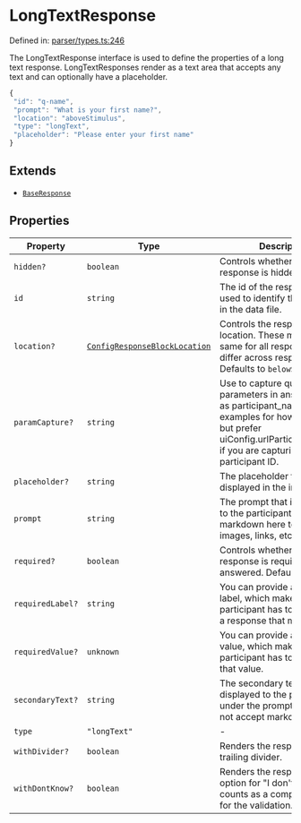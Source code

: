 # LongTextResponse

Defined in: [parser/types.ts:246](https://github.com/revisit-studies/study/blob/31fcae3595a542c4a0975c6994f16db7c44439d4/src/parser/types.ts#L246)

The LongTextResponse interface is used to define the properties of a long text response.
LongTextResponses render as a text area that accepts any text and can optionally have a placeholder.
```js
{
 "id": "q-name",
 "prompt": "What is your first name?",
 "location": "aboveStimulus",
 "type": "longText",
 "placeholder": "Please enter your first name"
}
```

## Extends

- [`BaseResponse`](BaseResponse.md)

## Properties

| Property | Type | Description | Inherited from | Defined in |
| ------ | ------ | ------ | ------ | ------ |
| <a id="hidden"></a> `hidden?` | `boolean` | Controls whether the response is hidden. | [`BaseResponse`](BaseResponse.md).[`hidden`](BaseResponse.md#hidden) | [parser/types.ts:177](https://github.com/revisit-studies/study/blob/31fcae3595a542c4a0975c6994f16db7c44439d4/src/parser/types.ts#L177) |
| <a id="id"></a> `id` | `string` | The id of the response. This is used to identify the response in the data file. | [`BaseResponse`](BaseResponse.md).[`id`](BaseResponse.md#id) | [parser/types.ts:161](https://github.com/revisit-studies/study/blob/31fcae3595a542c4a0975c6994f16db7c44439d4/src/parser/types.ts#L161) |
| <a id="location"></a> `location?` | [`ConfigResponseBlockLocation`](../type-aliases/ConfigResponseBlockLocation.md) | Controls the response location. These might be the same for all responses, or differ across responses. Defaults to `belowStimulus` | [`BaseResponse`](BaseResponse.md).[`location`](BaseResponse.md#location) | [parser/types.ts:169](https://github.com/revisit-studies/study/blob/31fcae3595a542c4a0975c6994f16db7c44439d4/src/parser/types.ts#L169) |
| <a id="paramcapture"></a> `paramCapture?` | `string` | Use to capture querystring parameters in answers such as participant_name. See the examples for how this is used, but prefer uiConfig.urlParticipantIdParam if you are capturing a participant ID. | [`BaseResponse`](BaseResponse.md).[`paramCapture`](BaseResponse.md#paramcapture) | [parser/types.ts:175](https://github.com/revisit-studies/study/blob/31fcae3595a542c4a0975c6994f16db7c44439d4/src/parser/types.ts#L175) |
| <a id="placeholder"></a> `placeholder?` | `string` | The placeholder text that is displayed in the input. | - | [parser/types.ts:249](https://github.com/revisit-studies/study/blob/31fcae3595a542c4a0975c6994f16db7c44439d4/src/parser/types.ts#L249) |
| <a id="prompt"></a> `prompt` | `string` | The prompt that is displayed to the participant. You can use markdown here to render images, links, etc. | [`BaseResponse`](BaseResponse.md).[`prompt`](BaseResponse.md#prompt) | [parser/types.ts:163](https://github.com/revisit-studies/study/blob/31fcae3595a542c4a0975c6994f16db7c44439d4/src/parser/types.ts#L163) |
| <a id="required"></a> `required?` | `boolean` | Controls whether the response is required to be answered. Defaults to true. | [`BaseResponse`](BaseResponse.md).[`required`](BaseResponse.md#required) | [parser/types.ts:167](https://github.com/revisit-studies/study/blob/31fcae3595a542c4a0975c6994f16db7c44439d4/src/parser/types.ts#L167) |
| <a id="requiredlabel"></a> `requiredLabel?` | `string` | You can provide a required label, which makes it so a participant has to answer with a response that matches label. | [`BaseResponse`](BaseResponse.md).[`requiredLabel`](BaseResponse.md#requiredlabel) | [parser/types.ts:173](https://github.com/revisit-studies/study/blob/31fcae3595a542c4a0975c6994f16db7c44439d4/src/parser/types.ts#L173) |
| <a id="requiredvalue"></a> `requiredValue?` | `unknown` | You can provide a required value, which makes it so a participant has to answer with that value. | [`BaseResponse`](BaseResponse.md).[`requiredValue`](BaseResponse.md#requiredvalue) | [parser/types.ts:171](https://github.com/revisit-studies/study/blob/31fcae3595a542c4a0975c6994f16db7c44439d4/src/parser/types.ts#L171) |
| <a id="secondarytext"></a> `secondaryText?` | `string` | The secondary text that is displayed to the participant under the prompt. This does not accept markdown. | [`BaseResponse`](BaseResponse.md).[`secondaryText`](BaseResponse.md#secondarytext) | [parser/types.ts:165](https://github.com/revisit-studies/study/blob/31fcae3595a542c4a0975c6994f16db7c44439d4/src/parser/types.ts#L165) |
| <a id="type"></a> `type` | `"longText"` | - | - | [parser/types.ts:247](https://github.com/revisit-studies/study/blob/31fcae3595a542c4a0975c6994f16db7c44439d4/src/parser/types.ts#L247) |
| <a id="withdivider"></a> `withDivider?` | `boolean` | Renders the response with a trailing divider. | [`BaseResponse`](BaseResponse.md).[`withDivider`](BaseResponse.md#withdivider) | [parser/types.ts:179](https://github.com/revisit-studies/study/blob/31fcae3595a542c4a0975c6994f16db7c44439d4/src/parser/types.ts#L179) |
| <a id="withdontknow"></a> `withDontKnow?` | `boolean` | Renders the response with an option for "I don't know". This counts as a completed answer for the validation. | [`BaseResponse`](BaseResponse.md).[`withDontKnow`](BaseResponse.md#withdontknow) | [parser/types.ts:181](https://github.com/revisit-studies/study/blob/31fcae3595a542c4a0975c6994f16db7c44439d4/src/parser/types.ts#L181) |
